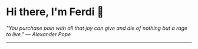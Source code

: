 <h1>Hi there, I'm Ferdi 👋</h1>

<p><em>
  "You purchase pain with all that joy can give and die of nothing but a rage to live." — Alexander Pope
</em></p>

---

